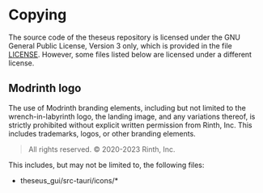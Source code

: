 # Copying

The source code of the theseus repository is licensed under the GNU General Public License, Version 3 only, which is provided in the file [LICENSE](./LICENSE). However, some files listed below are licensed under a different license.

## Modrinth logo

The use of Modrinth branding elements, including but not limited to the wrench-in-labyrinth logo, the landing image, and any variations thereof, is strictly prohibited without explicit written permission from Rinth, Inc. This includes trademarks, logos, or other branding elements.

> All rights reserved. © 2020-2023 Rinth, Inc.

This includes, but may not be limited to, the following files:

- theseus_gui/src-tauri/icons/\*

